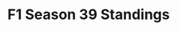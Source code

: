 ---
layout: seasons_fetch
slug: s39
title: F1 Season 39 Standings
description: F1 Season 39 Standings
permalink: '/:categories/standings'
category: f1
menu_title: F1 Standings
menu_icon: /assets/site-img/f1-48x48.png
menu_hide: false
---